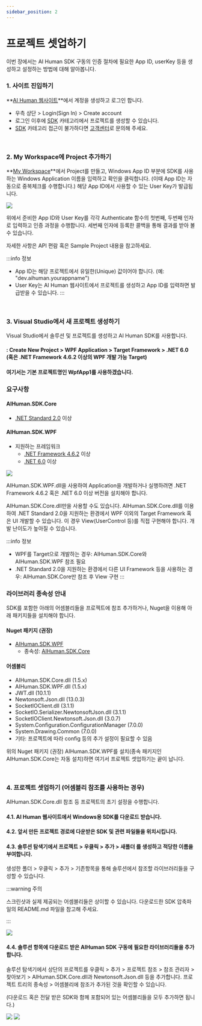 ```yaml
---
sidebar_position: 2
---
```


# 프로젝트 셋업하기

이번 장에서는 AI Human SDK 구동의 인증 절차에 필요한 App ID, userKey 등을 생성하고 설정하는 방법에 대해 알아봅니다.

### 1. 사이트 진입하기

**[AI Human 웹사이트](https://www.aistudios.com/aihuman/)**에서 계정을 생성하고 로그인 합니다.

- 우측 상단 > Login(Sign In) > Create account
- 로그인 이후에 [SDK](https://aihuman.aistudios.com/aihuman/sdk) 카테고리에서 프로젝트를 생성할 수 있습니다.
- [SDK](https://aihuman.aistudios.com/aihuman/sdk) 카테고리 접근이 불가하다면 [고객센터](https://www.aistudios.com/ko/company/contact)로 문의해 주세요.


<br/>

### 2. My Workspace에 Project 추가하기
 
**[My Workspace](https://aihuman.aistudios.com/aihuman/sdk)**에서 Project를 만들고, Windows App ID 부분에 SDK를 사용하는 Windows Application 이름을 입력하고 확인을 클릭합니다. (이때 App ID는 자동으로 중복체크를 수행합니다.)
해당 App ID에서 사용할 수 있는 User Key가 발급됩니다.

<img src="/img/aihuman/windows/SDK_WebPage_UserKey.png" />

위에서 준비한 App ID와 User Key를 각각 Authenticate 함수의 첫번째, 두번째 인자로 입력하고 인증 과정을 수행합니다. 세번째 인자에 등록한 콜백을 통해 결과를 받아 볼 수 있습니다.

자세한 사항은 API 편람 혹은 Sample Project 내용을 참고하세요.

:::info 정보

- App ID는 해당 프로젝트에서 유일한(Unique) 값이어야 합니다. (예: "dev.aihuman.yourappname")
- User Key는 AI Human 웹사이트에서 프로젝트를 생성하고 App ID를 입력하면 발급받을 수 있습니다.
:::

<br/>

### 3. Visual Studio에서 새 프로젝트 생성하기

Visual Studio에서 솔루션 및 프로젝트를 생성하고 AI Human SDK를 사용합니다.

#### : Create New Project > WPF Application > Target Framework > .NET 6.0 (혹은 .NET Framework 4.6.2 이상의 WPF 개발 가능 Target)

#### 여기서는 기본 프로젝트명인 WpfApp1를 사용하겠습니다.

### 요구사항

#### AIHuman.SDK.Core

- [.NET Standard 2.0](https://learn.microsoft.com/en-us/dotnet/standard/net-standard?tabs=net-standard-2-0) 이상

#### AIHuman.SDK.WPF

- 지원하는 프레임워크
  - [.NET Framework 4.6.2](https://dotnet.microsoft.com/en-us/download/dotnet-framework/net462) 이상
  - [.NET 6.0](https://dotnet.microsoft.com/en-us/download/dotnet/6.0) 이상

<img src="/img/aihuman/windows/projectsetup_frameworks_1.5.x.png" />

AIHuman.SDK.WPF.dll을 사용하여 Application을 개발하거나 실행하려면 .NET Framework 4.6.2 혹은 .NET 6.0 이상 버전을 설치해야 합니다.

AIHuman.SDK.Core.dll만을 사용할 수도 있습니다. AIHuman.SDK.Core.dll를 이용하여 .NET Standard 2.0을 지원하는 환경에서 WPF 이외의 Target Framework 혹은 UI 개발할 수 있습니다.
이 경우 View(UserControl 등)를 직접 구현해야 합니다. 개발 난이도가 높아질 수 있습니다.

:::info 정보

- WPF를 Target으로 개발하는 경우: AIHuman.SDK.Core와 AIHuman.SDK.WPF 참조 필요
- .NET Standard 2.0을 지원하는 환경에서 다른 UI Framework 등을 사용하는 경우: AIHuman.SDK.Core만 참조 후 View 구현
:::

### 라이브러리 종속성 안내

SDK를 포함한 아래의 어셈블리들을 프로젝트에 참조 추가하거나, Nuget을 이용해 아래 패키지들을 설치해야 합니다.

#### Nuget 패키지 (권장)

- [AIHuman.SDK.WPF](https://www.nuget.org/packages/AIHuman.SDK.WPF)
  - 종속성: [AIHuman.SDK.Core](https://www.nuget.org/packages/AIHuman.SDK.Core/)

#### 어셈블리

- AIHuman.SDK.Core.dll (1.5.x)
- AIHuman.SDK.WPF.dll (1.5.x)
- JWT.dll (10.1.1)
- Newtonsoft.Json.dll (13.0.3)
- SocketIOClient.dll (3.1.1)
- SocketIO.Serializer.NewtonsoftJson.dll (3.1.1)
- SocketIOClient.Newtonsoft.Json.dll (3.0.7)
- System.Configuration.ConfigurationManager (7.0.0)
- System.Drawing.Common (7.0.0)
- 기타: 프로젝트에 따라 config 등의 추가 설정이 필요할 수 있음

위의 Nuget 패키지 (권장) AIHuman.SDK.WPF를 설치(종속 패키지인 AIHuman.SDK.Core는 자동 설치)하면 여기서 프로젝트 셋업하기는 끝이 납니다.

<br/>

### 4. 프로젝트 셋업하기 (어셈블리 참조를 사용하는 경우)

AIHuman.SDK.Core.dll 참조 등 프로젝트의 초기 설정을 수행합니다.

#### 4.1. AI Human 웹사이트에서 Windows용 SDK를 다운로드 받습니다.

#### 4.2. 앞서 만든 프로젝트 경로에 다운받은 SDK 및 관련 파일들을 위치시킵니다.

#### 4.3. 솔루션 탐색기에서 프로젝트 > 우클릭 > 추가 > 새폴더 를 생성하고 적당한 이름을 부여합니다.

생성한 폴더 > 우클릭 > 추가 > 기존항목을 통해 솔루션에서 참조할 라이브러리들을 구성할 수 있습니다.

:::warning 주의

스크린샷과 실제 제공되는 어셈블리들은 상이할 수 있습니다. 다운로드한 SDK 압축파일의 README.md 파일을 참고해 주세요.

:::

<img src="/img/aihuman/windows/NewProject_Add_Sdk.png" />

#### 4.4. 솔루션 항목에 다운로드 받은 AIHuman SDK 구동에 필요한 라이브러리들을 추가합니다.

솔루션 탐색기에서 상단의 프로젝트를 우클릭 > 추가 > 프로젝트 참조 > 참조 관리자 > 찾아보기 > AIHuman.SDK.Core.dll과 Newtonsoft.Json.dll 등을 추가합니다. 프로젝트 트리의 종속성 > 어셈블리에 참조가 추가된 것을 확인할 수 있습니다.

(다운로드 혹은 전달 받은 SDK와 함께 포함되어 있는 어셈블리들을 모두 추가하면 됩니다.)

<img src="/img/aihuman/windows/NewProject_Add_Ref.png" />

<img src="/img/aihuman/windows/NewProject_Init.png" />

<br/>
